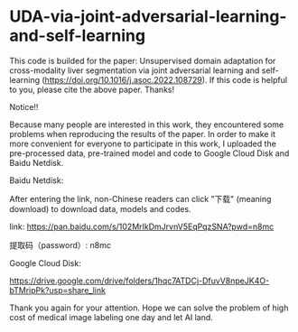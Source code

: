 # UDA-via-joint-adversarial-learning-and-self-learning
This code is builded for the paper: Unsupervised domain adaptation for cross-modality liver segmentation via joint adversarial learning and self-learning (https://doi.org/10.1016/j.asoc.2022.108729).
If this code is helpful to you, please cite the above paper.
Thanks!

Notice!!

Because many people are interested in this work, they encountered some problems when reproducing the results of the paper. In order to make it more convenient for everyone to participate in this work, I uploaded the pre-processed data, pre-trained model and code to Google Cloud Disk and Baidu Netdisk. 

Baidu Netdisk:

After entering the link, non-Chinese readers can click "下载" (meaning download) to download data, models and codes. 

link: https://pan.baidu.com/s/102MrIkDmJrvnV5EqPqzSNA?pwd=n8mc

提取码（password）: n8mc

Google Cloud Disk:

https://drive.google.com/drive/folders/1hqc7ATDCj-DfuvV8npeJK4O-bTMripPk?usp=share_link


Thank you again for your attention. Hope we can solve the problem of high cost of medical image labeling one day and let AI land.
